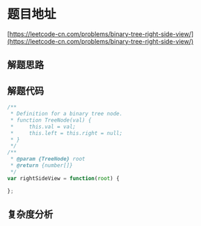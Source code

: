 # 题目地址

[https://leetcode-cn.com/problems/binary-tree-right-side-view/](https://leetcode-cn.com/problems/binary-tree-right-side-view/)

## 解题思路

## 解题代码

```js
/**
 * Definition for a binary tree node.
 * function TreeNode(val) {
 *     this.val = val;
 *     this.left = this.right = null;
 * }
 */
/**
 * @param {TreeNode} root
 * @return {number[]}
 */
var rightSideView = function(root) {

};
```

## 复杂度分析
